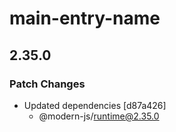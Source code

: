 # main-entry-name

## 2.35.0

### Patch Changes

- Updated dependencies [d87a426]
  - @modern-js/runtime@2.35.0

